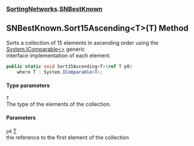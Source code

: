 ### [SortingNetworks](SortingNetworks.md 'SortingNetworks').[SNBestKnown](SortingNetworks_SNBestKnown.md 'SortingNetworks.SNBestKnown')
## SNBestKnown.Sort15Ascending&lt;T&gt;(T) Method
Sorts a collection of 15 elements in ascending order using the [System.IComparable&lt;&gt;](https://docs.microsoft.com/en-us/dotnet/api/System.IComparable-1 'System.IComparable`1') generic  
interface implementation of each element.  
```csharp
public static void Sort15Ascending<T>(ref T p0)
    where T : System.IComparable<T>;
```
#### Type parameters
<a name='SortingNetworks_SNBestKnown_Sort15Ascending_T_(T)_T'></a>
`T`  
The type of the elements of the collection.
  
#### Parameters
<a name='SortingNetworks_SNBestKnown_Sort15Ascending_T_(T)_p0'></a>
`p0` [T](SortingNetworks_SNBestKnown_Sort15Ascending_T_(T).md#SortingNetworks_SNBestKnown_Sort15Ascending_T_(T)_T 'SortingNetworks.SNBestKnown.Sort15Ascending&lt;T&gt;(T).T')  
the reference to the first element of the collection
  
